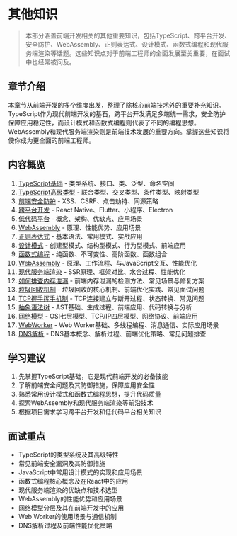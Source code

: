 # 其他知识

> 本部分涵盖前端开发相关的其他重要知识，包括TypeScript、跨平台开发、安全防护、WebAssembly、正则表达式、设计模式、函数式编程和现代服务端渲染等话题。这些知识点对于前端工程师的全面发展至关重要，在面试中也经常被问及。

## 章节介绍

本章节从前端开发的多个维度出发，整理了除核心前端技术外的重要补充知识。TypeScript作为现代前端开发的基石，跨平台开发满足多端统一需求，安全防护保障应用稳定性，而设计模式和函数式编程则代表了不同的编程思想。WebAssembly和现代服务端渲染则是前端技术发展的重要方向。掌握这些知识将使你成为更全面的前端工程师。

## 内容概览

1. [TypeScript基础](./01-TypeScript基础.md) - 类型系统、接口、类、泛型、命名空间
2. [TypeScript高级类型](./02-TypeScript高级类型.md) - 联合类型、交叉类型、条件类型、映射类型
3. [前端安全防护](./03-前端安全防护.md) - XSS、CSRF、点击劫持、同源策略
4. [跨平台开发](./04-跨平台开发.md) - React Native、Flutter、小程序、Electron
5. [低代码平台](./05-低代码平台.md) - 概念、架构、优缺点、应用场景
6. [WebAssembly](./06-WebAssembly.md) - 原理、性能优势、应用场景
7. [正则表达式](./07-正则表达式.md) - 基本语法、常用模式、实战应用
8. [设计模式](./08-设计模式.md) - 创建型模式、结构型模式、行为型模式、前端应用
9. [函数式编程](./09-函数式编程.md) - 纯函数、不可变性、高阶函数、函数组合
10. [WebAssembly](./10-WebAssembly.md) - 原理、工作流程、与JavaScript交互、性能优化
11. [现代服务端渲染](./11-现代服务端渲染.md) - SSR原理、框架对比、水合过程、性能优化
12. [如何排查内存泄漏](./12-如何排查内存泄漏.md) - 前端内存泄漏的检测方法、常见场景与修复方案
13. [垃圾回收机制](./13-垃圾回收机制.md) - 垃圾回收的核心机制、前端优化实践、常见面试问题
14. [TCP握手挥手机制](./14-TCP握手挥手机制.md) - TCP连接建立与断开过程、状态转换、常见问题
15. [抽象语法树](./15-抽象语法树.md) - AST基础、生成过程、前端应用、代码转换与分析
16. [网络模型](./16-网络模型.md) - OSI七层模型、TCP/IP四层模型、网络协议、前端应用
17. [WebWorker](./17-WebWorker.md) - Web Worker基础、多线程编程、消息通信、实际应用场景
18. [DNS解析](./18-DNS解析.md) - DNS基本概念、解析过程、前端优化策略、常见问题排查

## 学习建议

1. 先掌握TypeScript基础，它是现代前端开发的必备技能
2. 了解前端安全问题及其防御措施，保障应用安全性
3. 熟悉常用设计模式和函数式编程思想，提升代码质量
4. 探索WebAssembly和现代服务端渲染等前沿技术
5. 根据项目需求学习跨平台开发和低代码平台相关知识

## 面试重点

- TypeScript的类型系统及其高级特性
- 常见前端安全漏洞及其防御措施
- JavaScript中常用设计模式的实现和应用场景
- 函数式编程核心概念及在React中的应用
- 现代服务端渲染的优缺点和技术选型
- WebAssembly的性能优势和应用场景
- 网络模型分层及其在前端开发中的应用
- Web Worker的使用场景与通信机制
- DNS解析过程及前端性能优化策略